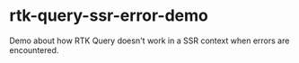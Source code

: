 # rtk-query-ssr-error-demo

Demo about how RTK Query doesn't work in a SSR context when errors are encountered.
